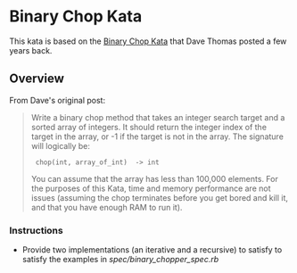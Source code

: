 # Binary Chop Kata

This kata is based on the [Binary Chop Kata](http://codekata.pragprog.com/2007/01/kata_two_karate.html) that Dave Thomas posted a few years back.

## Overview

From Dave's original post:

> Write a binary chop method that takes an integer search target
> and a sorted array of integers. It should return the integer
> index of the target in the array, or -1 if the target is not in
> the array. The signature will logically be:
>  
>      chop(int, array_of_int)  -> int
>  
>  You can assume that the array has less than 100,000 elements. For
>  the purposes of this Kata, time and memory performance are not issues
>  (assuming the chop terminates before you get bored and kill it, and
>  that you have enough RAM to run it).

### Instructions

* Provide two implementations (an iterative and a recursive) to satisfy to satisfy the examples in *spec/binary\_chopper\_spec.rb*


